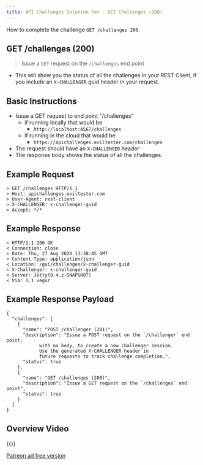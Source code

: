 ```yaml
---
title: API Challenges Solution For - GET Challenges (200)
---
```


How to complete the challenge `GET /challenges 200`.

## GET /challenges (200)

> Issue a `GET` request on the `/challenges` end point

- This will show you the status of all the challenges in your REST Client, if you include an `X-CHALLENGER` guid header in your request.

## Basic Instructions

- Issue a GET request to end point "/challenges"
    - if running locally that would be
        - `http://localhost:4567/challenges`
    - if running in the cloud that would be
        - `https://apichallenges.eviltester.com/challenges`
- The request should have an `X-CHALLENGER` header
- The response body shows the status of all the challenges.

## Example Request

~~~~~~~~
> GET /challenges HTTP/1.1
> Host: apichallenges.eviltester.com
> User-Agent: rest-client
> X-CHALLENGER: x-challenger-guid
> Accept: */*
~~~~~~~~

## Example Response

~~~~~~~~
< HTTP/1.1 200 OK
< Connection: close
< Date: Thu, 27 Aug 2020 13:38:45 GMT
< Content-Type: application/json
< Location: /gui/challenges/x-challenger-guid
< X-Challenger: x-challenger-guid
< Server: Jetty(9.4.z-SNAPSHOT)
< Via: 1.1 vegur
~~~~~~~~

## Example Response Payload

~~~~~~~~
{
  "challenges": [
    {
      "name": "POST /challenger (201)",
      "description": "Issue a POST request on the `/challenger` end point, 
            with no body, to create a new challenger session. 
            Use the generated X-CHALLENGER header in 
            future requests to track challenge completion.",
      "status": true
    },
    {
      "name": "GET /challenges (200)",
      "description": "Issue a GET request on the `/challenges` end point",
      "status": true
    }
  ]
}
~~~~~~~~

## Overview Video

{{<youtube-embed key="DrAjk2NaPRo">}}

[Patreon ad free version](https://www.patreon.com/posts/41106708)

